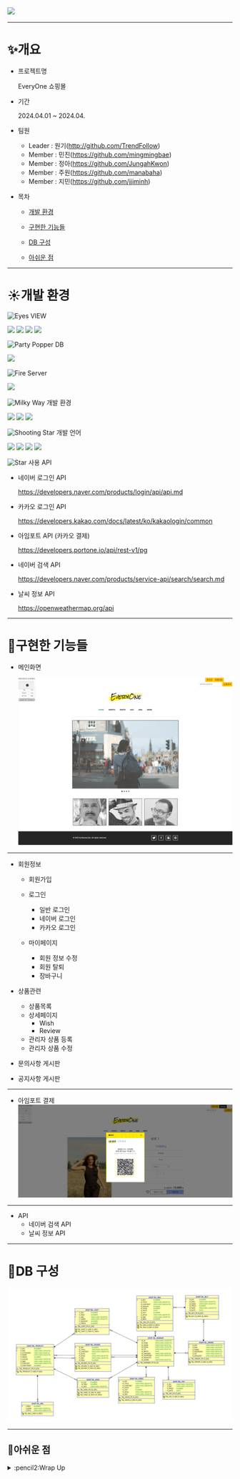 <img src="https://capsule-render.vercel.app/api?type=wave&color=auto&height=300&section=header&text=Every%20One&fontSize=90" />

***

# :sparkles:개요
  * 프로젝트명
    
    EveryOne 쇼핑몰
    
  * 기간

     2024.04.01 ~ 2024.04.
    
  * 팀원
     * Leader : 원기(<http://github.com/TrendFollow>)
     * Member : 민진(<https://github.com/mingmingbae>)
     * Member : 정아(<https://github.com/JungahKwon>)
     * Member : 주원(<https://github.com/manabaha>)
     * Member : 지민(<https://github.com/jjiminh>)
  * 목차
     * [개발 환경](#sunny개발-환경)

     * [구현한 기능들](#hatched_chick구현한-기능들)

     * [DB 구성](#shaved_iceDB-구성)
   
     * [아쉬운 점](#carousel_horse아쉬운-점)  

***

# :sunny:개발 환경

 <img src="https://raw.githubusercontent.com/Tarikul-Islam-Anik/Animated-Fluent-Emojis/master/Emojis/Hand%20gestures/Eyes.png" alt="Eyes" width="1.5%" />  VIEW 
    
   <img src="https://img.shields.io/badge/JSP-007524?style=for-the-badge&logo=OpenJDK&logoColor=white"> <img src="https://img.shields.io/badge/HTML5-E34F26?style=for-the-badge&logo=HTML5&logoColor=white"> <img src="https://img.shields.io/badge/CSS3-1572B6?style=for-the-badge&logo=CSS3&logoColor=white"> <img src="https://img.shields.io/badge/bootstrap-%238511FA.svg?style=for-the-badge&logo=bootstrap&logoColor=white"> 

 <img src="https://raw.githubusercontent.com/Tarikul-Islam-Anik/Animated-Fluent-Emojis/master/Emojis/Activities/Party%20Popper.png" alt="Party Popper" width="2%" />  DB 
     
   <img src="https://img.shields.io/badge/Oracle-F80000?style=for-the-badge&logo=oracle&logoColor=white">   
     
 <img src="https://raw.githubusercontent.com/Tarikul-Islam-Anik/Animated-Fluent-Emojis/master/Emojis/Travel%20and%20places/Fire.png" alt="Fire" width="1.5%" /> Server
     
   <img src="https://img.shields.io/badge/Tomcat9-0054FF?style=for-the-badge&logo=apachetomcat&logoColor=white"> 
  
 <img src="https://raw.githubusercontent.com/Tarikul-Islam-Anik/Animated-Fluent-Emojis/master/Emojis/Travel%20and%20places/Milky%20Way.png" alt="Milky Way" width="1.5%" />  개발 환경
     
   <img src="https://img.shields.io/badge/Windows-0078D6?style=for-the-badge&logo=windows&logoColor=white"> <img src="https://img.shields.io/badge/Eclipse-FE7A16.svg?style=for-the-badge&logo=Eclipse&logoColor=white">
   <img src="https://img.shields.io/badge/Github-000000?style=flat-square&logo=Github&logoColor=#white"/> 
      
 <img src="https://raw.githubusercontent.com/Tarikul-Islam-Anik/Animated-Fluent-Emojis/master/Emojis/Travel%20and%20places/Shooting%20Star.png" alt="Shooting Star" width="1.5%" /> 개발 언어
     
   <img src="https://img.shields.io/badge/java-007396?style=for-the-badge&logo=OpenJDK&logoColor=white"> <img src="https://img.shields.io/badge/servlet-007396?style=for-the-badge&logo=OpenJDK&logoColor=white">
   <img src="https://img.shields.io/badge/JavaScript-F7DF1E?style=for-the-badge&logo=JavaScript&logoColor=white"> <img src="https://img.shields.io/badge/jquery-%230769AD.svg?style=for-the-badge&logo=jquery&logoColor=white"> 
   
 <img src="https://raw.githubusercontent.com/Tarikul-Islam-Anik/Animated-Fluent-Emojis/master/Emojis/Travel%20and%20places/Star.png" alt="Star" width="1.5%" /> 사용 API
      
   * 네이버 로그인 API
     
       <https://developers.naver.com/products/login/api/api.md>
   * 카카오 로그인 API
        
       <https://developers.kakao.com/docs/latest/ko/kakaologin/common>
   * 아임포트 API (카카오 결제)

       <https://developers.portone.io/api/rest-v1/pg>
   * 네이버 검색 API
    
       <https://developers.naver.com/products/service-api/search/search.md>
   * 날씨 정보 API
    
       <https://openweathermap.org/api> 
           
***

# :hatched_chick:구현한 기능들
  * 메인화면

     ![메인화면](./projectImg/main.png)

***
   
  * 회원정보 
    * 회원가입
        
    * 로그인
       * 일반 로그인   
       * 네이버 로그인
       * 카카오 로그인
             
    * 마이페이지
       * 회원 정보 수정
       * 회원 탈퇴
       * 장바구니
        
  * 상품관련
    * 상품목록
    * 상세페이지
      * Wish
      * Review
    * 관리자 상품 등록
    * 관리자 상품 수정

  * 문의사항 게시판
          
  * 공지사항 게시판

***

  * 아임포트 결제
    ![아임포트결제](./projectImg/payPNG.PNG)

***
    
  * API
    * 네이버 검색 API
    * 날씨 정보 API

***

# :shaved_ice:DB 구성

   ![erd](./projectImg/tableERD.png)

***   

## :carousel_horse:아쉬운 점
<details>
  <summary> :pencil2:Wrap Up</summary>
  <img src="./projectImg/wrapUp1.png">
  <img src="./projectImg/wrapUp2.png">
  <img src="./projectImg/wrapUp3.png">
</details>        

